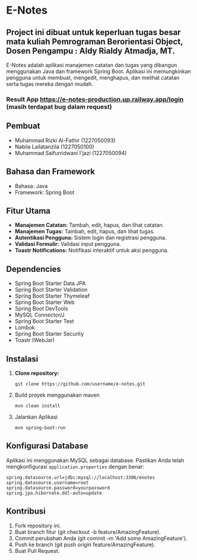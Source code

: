 # E-Notes
## Project ini dibuat untuk keperluan tugas besar mata kuliah Pemrograman Berorientasi Object, Dosen Pengampu : Aldy Rialdy Atmadja, MT.

E-Notes adalah aplikasi manajemen catatan dan tugas yang dibangun menggunakan Java dan framework Spring Boot. Aplikasi ini memungkinkan pengguna untuk membuat, mengedit, menghapus, dan melihat catatan serta tugas mereka dengan mudah.
### Result App https://e-notes-production.up.railway.app/login (masih terdapat bug dalam request)

## Pembuat
- Muhammad Rizki Al-Fathir (1227050093)
- Nabila Lailatanzila (1227050100)
- Muhammad Saifurridwani I'jazi (1227050094)

## Bahasa dan Framework
- Bahasa: Java
- Framework: Spring Boot

## Fitur Utama
- **Manajemen Catatan:** Tambah, edit, hapus, dan lihat catatan.
- **Manajemen Tugas:** Tambah, edit, hapus, dan lihat tugas.
- **Autentikasi Pengguna:** Sistem login dan registrasi pengguna.
- **Validasi Formulir:** Validasi input pengguna.
- **Toastr Notifications:** Notifikasi interaktif untuk aksi pengguna.

## Dependencies
- Spring Boot Starter Data JPA
- Spring Boot Starter Validation
- Spring Boot Starter Thymeleaf
- Spring Boot Starter Web
- Spring Boot DevTools
- MySQL Connector/J
- Spring Boot Starter Test
- Lombok
- Spring Boot Starter Security
- Toastr (WebJar)

## Instalasi
1. **Clone repository:**
   ```
   git clone https://github.com/username/e-notes.git
   ```
2. Build proyek menggunakan maven
   ```
   mvn clean install
   ```
3. Jalankan Aplikasi
   ```
   mvn spring-boot:run
   ```
## Konfigurasi Database
Aplikasi ini menggunakan MySQL sebagai database. Pastikan Anda telah mengkonfigurasi `application.properties` dengan benar:
```
spring.datasource.url=jdbc:mysql://localhost:3306/enotes
spring.datasource.username=root
spring.datasource.password=yourpassword
spring.jpa.hibernate.ddl-auto=update
```
## Kontribusi
1. Fork repository ini.
2. Buat branch fitur (git checkout -b feature/AmazingFeature).
3. Commit perubahan Anda (git commit -m 'Add some AmazingFeature').
4. Push ke branch (git push origin feature/AmazingFeature).
5. Buat Pull Request.

   
